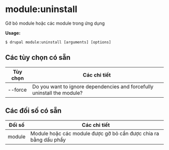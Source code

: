 # module:uninstall
Gỡ bỏ module hoặc các module trong ứng dụng

**Usage:**
```
$ drupal module:uninstall [arguments] [options] 
```

## Các tùy chọn có sẵn
Tùy chọn | Các chi tiết
-------|-------------
--force | Do you want to ignore dependencies and forcefully uninstall the module?

## Các đối số có sẵn
Đối số | Các chi tiết
---------|-------------
module | Module hoặc các module được gỡ bỏ cần được chia ra bằng dấu phẩy
